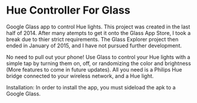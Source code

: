 # Hue Controller For Glass
Google Glass app to control Hue lights.
This project was created in the last half of 2014.  After many atempts to get it onto the Glass App
Store, I took a break due to thier strict requirements.  The Glass Explorer project then ended in
January of 2015, and I have not pursued further development.

No need to pull out your phone!  Use Glass to control your Hue lights with a simple tap by turning
them on, off, or randomizing the color and brightness (More features to come in future updates).
All you need is a Philips Hue bridge connected to your wireless network, and a Hue light.

Installation:
In order to install the app, you must sideload the apk to a Google Glass.
